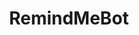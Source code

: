 ---
title: RemindMeBot
crosslinks:
- AskReddit
- GifRecipes
- pushshift
- autotldr
- wholesomememes
- Games
- heroesofthestorm
- Ripple
- 4chan
- meirl
- funny
- space
- redditdev
- unitedkingdom
- programming
---